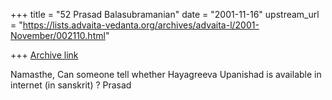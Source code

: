 +++
title = "52 Prasad Balasubramanian"
date = "2001-11-16"
upstream_url = "https://lists.advaita-vedanta.org/archives/advaita-l/2001-November/002110.html"

+++
[Archive link](https://lists.advaita-vedanta.org/archives/advaita-l/2001-November/002110.html)

Namasthe,
  Can someone tell whether Hayagreeva Upanishad is available in internet (in
sanskrit) ?
Prasad

